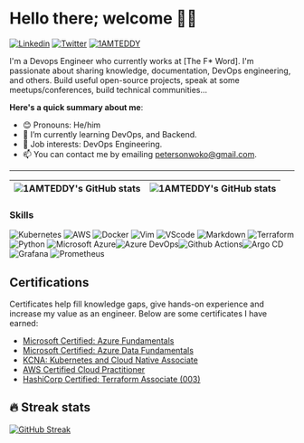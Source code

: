 # Hello there; welcome 👋🏾

[![Linkedin](https://img.shields.io/badge/-petersonwoko-blue?style=for-the-badge&logo=Linkedin&logoColor=white&link=https://www.linkedin.com/in/peterson-nwoko)](https://www.linkedin.com/in/peterson-nwoko-0291521b5) 
[![Twitter](https://img.shields.io/badge/-@TheNovember_man-1ca0f1?style=for-the-badge&logo=twitter&logoColor=white&link=https://twitter.com/TheNovember_man)](https://twitter.com/TheNovember_man)
[<img src="https://komarev.com/ghpvc/?username=tannaye&label=Profile%20views&color=0e75b6&style=flat" alt="1AMTEDDY" />](https://github.com/1AMTEDDY/1AMTEDDY)


I'm a Devops Engineer who currently works at [The F* Word]. I'm passionate about sharing knowledge, documentation, DevOps engineering, and others. Build useful open-source projects, speak at some meetups/conferences, build technical communities...

**Here's a quick summary about me**:

- 😊 Pronouns: He/him
- 🌱 I’m currently learning DevOps, and Backend.
- 💼 Job interests: DevOps Engineering.
- 📫 You can contact me by emailing petersonwoko@gmail.com.
---

| <img align="center" src="https://github-readme-stats.vercel.app/api?username=1AMTEDDY&show_icons=true&include_all_commits=true&hide_border=true&theme=transparent" alt="1AMTEDDY's GitHub stats" /> | <img align="center" src="https://github-readme-stats.vercel.app/api/top-langs/?username=1AMTEDDY&langs_count=8&layout=compact&hide_border=true&theme=transparent" alt="1AMTEDDY's GitHub stats" /> |
| ------------- | ------------- |

### Skills
![Kubernetes](https://img.shields.io/badge/kubernetes-326ce5.svg?&style=for-the-badge&logo=kubernetes&logoColor=white) ![AWS](https://img.shields.io/badge/AWS-FF9900?style=for-the-badge&logo=amazonaws&logoColor=white) ![Docker](https://img.shields.io/badge/Docker-2CA5E0?style=for-the-badge&logo=docker&logoColor=white) ![Vim](https://img.shields.io/badge/VIM-%2311AB00.svg?&style=for-the-badge&logo=vim&logoColor=white) ![VScode](https://img.shields.io/badge/VSCode-0078D4?style=for-the-badge&logo=visual%20studio%20code&logoColor=white) ![Markdown](https://img.shields.io/badge/Markdown-000000?style=for-the-badge&logo=markdown&logoColor=white) ![Terraform](https://img.shields.io/badge/Terraform-7B42BC?style=for-the-badge&logo=terraform) ![Python](https://img.shields.io/badge/Python-3776AB?style=for-the-badge&logo=python&logoColor=white) ![Microsoft Azure](https://img.shields.io/badge/Microsoft%20Azure-0078D4?style=for-the-badge&logo=microsoft%20azure&logoColor=white)![Azure DevOps](https://img.shields.io/badge/Azure%20DevOps-0078D7?style=for-the-badge&logo=azure%20devops&logoColor=white)![Github Actions](https://img.shields.io/badge/GitHub%20Actions-2088FF?style=for-the-badge&logo=githubactions&logoColor=white)![Argo CD](https://img.shields.io/badge/Argo-EF7B4D?style=for-the-badge&logo=argo&logoColor=white) ![Grafana](https://img.shields.io/badge/Grafana-F46800?style=for-the-badge&logo=grafana&logoColor=white) ![Prometheus](https://img.shields.io/badge/Prometheus-E6522C?style=for-the-badge&logo=prometheus&logoColor=white)

## Certifications
Certificates help fill knowledge gaps, give hands-on experience and increase my value as an engineer. Below are some certificates I have earned:

- [Microsoft Certified: Azure Fundamentals](https://www.credly.com/badges/09030a41-9b91-4785-b324-ce0a988be160/public_url)
- [Microsoft Certified: Azure Data Fundamentals](https://www.credly.com/badges/412fbe3b-4cc0-432e-bef5-c167b2e8ae75/public_url)
- [KCNA: Kubernetes and Cloud Native Associate](https://www.credly.com/badges/bd00fe62-8f90-4600-84a5-6a80ac57ab57/public_url)
- [AWS Certified Cloud Practitioner](https://www.credly.com/badges/d945f8ce-b694-4b53-890d-55bbdf1b8810/public_url)
- [HashiCorp Certified: Terraform Associate (003)](https://www.credly.com/badges/8e93a1fa-6cce-431d-8a46-3ef97f496de4/public_url)

## 🔥 Streak stats
[![GitHub Streak](http://github-readme-streak-stats.herokuapp.com?user=1AMTEDDY&theme=cobalt)](https://git.io/streak-stats)
<br>



